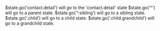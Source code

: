 $state.go('contact.detail') will go to the 'contact.detail' state
$state.go('^') will go to a parent state.
$state.go('^.sibling') will go to a sibling state.
$state.go('.child') will go to a child state.
$state.go('.child.grandchild') will go to a grandchild state.

